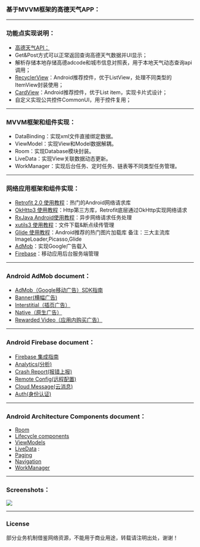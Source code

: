 ### 基于MVVM框架的高德天气APP：
-------

### 功能点实现说明：
- [高德天气API：](https://lbs.amap.com/api/webservice/guide/api/weatherinfo/)
- Get&Post方式可以正常返回查询高德天气数据并UI显示；
- 解析存储本地存储高德adcode和城市信息对照表，用于本地天气动态查询api调用；
- [RecyclerView](https://www.jianshu.com/p/4f9591291365)：Android推荐控件，优于ListView，处理不同类型的ItemView封装使用；
- [CardView](https://blog.csdn.net/u013651026/article/details/79000205)：Android推荐控件，优于List item，实现卡片式设计；
- 自定义实现公共控件CommonUI，用于控件复用；


-------
### MVVM框架和组件实现：
- DataBinding：实现xml文件直接绑定数据。
- ViewModel：实现View和Model数据解耦。
- Room：实现Database模块封装。
- LiveData：实现View关联数据动态更新。
- WorkManager：实现后台任务、定时任务、链表等不同类型任务管理。


-------
### 网络应用框架和组件实现：
- [Retrofit 2.0 使用教程](https://blog.csdn.net/carson_ho/article/details/73732076)：热门的Android网络请求库
- [OkHttp3 使用教程](https://blog.csdn.net/xx326664162/article/details/77714126)：Http第三方库，Retrofit底层通过OkHttp实现网络请求 
- [RxJava Android使用教程](https://gank.io/post/560e15be2dca930e00da1083)：异步网络请求任务处理
- [xutils3 使用教程](https://blog.csdn.net/carson_ho/article/details/73732076)：文件下载&断点续传管理
- [Glide 使用教程](https://www.jianshu.com/p/7ce7b02988a4)：Android推荐的热门图片加载库 备注：三大主流库ImageLoader,Picasso,Glide
- [AdMob](https://developers.google.com/admob/android/quick-start?hl=zh-CN#import_the_mobile_ads_sdk)：实现Google广告载入
- [Firebase](https://developers.google.com/firebase/docs/android/setup?hl=zh-CN)：移动应用后台服务端管理


-------
### Android AdMob document：
- [AdMob（Google移动广告）SDK指南](https://developers.google.com/admob/android/quick-start?hl=zh-CN#import_the_mobile_ads_sdk)
- [Banner(横幅广告)](https://developers.google.com/admob/android/banner?hl=zh-CN)
- [Interstitial（插页广告）](https://developers.google.com/admob/android/interstitial?hl=zh-CN)
- [Native（原生广告）](https://developers.google.com/admob/android/native-unified?hl=zh-CN)
- [Rewarded Video（应用内购买广告）](https://developers.google.com/admob/android/rewarded-video?hl=zh-CN)


-------

### Android Firebase document：
- [Firebase 集成指南](https://developers.google.com/firebase/docs/android/setup?hl=zh-CN)
- [Analytics(分析)](https://firebase.google.com/docs/analytics/?hl=zh-CN)
- [Crash Report(报错上报)](https://firebase.google.com/docs/crashlytics/?hl=zh-CN)
- [Remote Config(远程配置)](https://firebase.google.com/docs/cloud-messaging/?hl=zh-CN)
- [Cloud Message(云消息)](https://firebase.google.com/docs/remote-config/?hl=zh-CN)
- [Auth(身份认证)](https://firebase.google.com/docs/auth/?hl=zh-CN)

-------
### Android Architecture Components document：
- [Room](https://developer.android.google.cn/topic/libraries/architecture/room)
- [Lifecycle components](https://developer.android.google.cn/topic/libraries/architecture/lifecycle)
- [ViewModels](https://developer.android.google.cn/topic/libraries/architecture/viewmodel)
- [LiveData](https://developer.android.google.cn/topic/libraries/architecture/livedata) :
- [Paging](https://developer.android.google.cn/topic/libraries/architecture/paging/)
- [Navigation](https://developer.android.google.cn/topic/libraries/architecture/navigation/)
- [WorkManager](https://developer.android.google.cn/topic/libraries/architecture/workmanager/) 

-------
### Screenshots：
![](https://github.com/caobaokang419/WeatherApp/blob/master/screenshots/admob_banner_screenshot.bmp)

-------
### License
部分业务机制借鉴网络资源，不能用于商业用途，转载请注明出处，谢谢！ 
